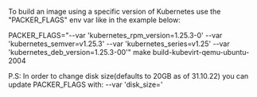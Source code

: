 To build an image using a specific version of Kubernetes use the "PACKER_FLAGS" env var like in the example below:

PACKER_FLAGS="--var 'kubernetes_rpm_version=1.25.3-0' --var 'kubernetes_semver=v1.25.3' --var 'kubernetes_series=v1.25'  --var 'kubernetes_deb_version=1.25.3-00'" make build-kubevirt-qemu-ubuntu-2004

P.S: In order to change disk size(defaults to 20GB as of 31.10.22) you can update PACKER_FLAGS with:
--var 'disk_size=<disk size in mb>'